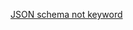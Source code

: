 [JSON schema not keyword](https://tools.ietf.org/html/draft-wright-json-schema-validation-00#section-5.25)
